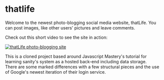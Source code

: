 # thatlife

Welcome to the newest photo-blogging social media website, thatLife. You can post images, like other users' pictures and leave comments.

Check out this short video to see the site in action:

[![thatLife photo-blogging site](https://i9.ytimg.com/vi_webp/nyRdGQK1P0A/mq1.webp?sqp=COSa46MG-oaymwEmCMACELQB8quKqQMa8AEB-AH-CYAC0AWKAgwIABABGGQgZChkMA8=&rs=AOn4CLDHksRjfxIEwtxuLjHZRd_VNb5LDQ)](https://youtu.be/nyRdGQK1P0A)

This is a cloned project based around Javascript Mastery's tutorial for learning sanity's system as a hosted back-end including data storage. There are some marked differences with a few structural pieces and the use of Google's newest iteration of their login service.
